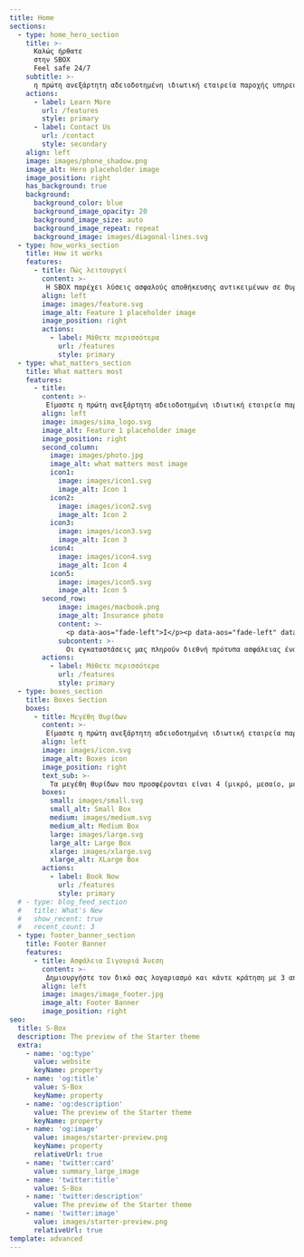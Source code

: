 ```yaml
---
title: Home
sections:
  - type: home_hero_section
    title: >-
      Καλώς ήρθατε
      στην SBOX
      Feel safe 24/7 
    subtitle: >-
      η πρώτη ανεξάρτητη αδειοδοτημένη ιδιωτική εταιρεία παροχής υπηρεσιών μίσθωσης Θυρίδων Θησαυροφυλακίου στην Ελλάδα.
    actions:
      - label: Learn More
        url: /features
        style: primary
      - label: Contact Us
        url: /contact
        style: secondary
    align: left
    image: images/phone_shadow.png
    image_alt: Hero placeholder image
    image_position: right
    has_background: true
    background:
      background_color: blue
      background_image_opacity: 20
      background_image_size: auto
      background_image_repeat: repeat
      background_image: images/diagonal-lines.svg
  - type: how_works_section
    title: How it works
    features:
      - title: Πώς λειτουργεί
        content: >-
         Η SBOX παρέχει λύσεις ασφαλούς αποθήκευσης αντικειμένων σε Θυρίδες Θησαυροφυλακίου 24/7, για όλα αυτά τα οποία έχουν αξία για εσάς. Εάν είστε φυσικό, ή νομικό πρόσωπο, δημιουργείστε ένα λογαριασμό και ολοκληρώστε την κράτησή σας με μερικά απλά βήματα μέσω της ιστοσελίδας μας.
        align: left
        image: images/feature.svg
        image_alt: Feature 1 placeholder image
        image_position: right
        actions:
          - label: Μάθετε περισσότερα
            url: /features
            style: primary
  - type: what_matters_section
    title: What matters most
    features:
      - title: 
        content: >-
         Είμαστε η πρώτη ανεξάρτητη αδειοδοτημένη ιδιωτική εταιρεία παροχής υπηρεσιών μίσθωσης Θυρίδων Θησαυροφυλακίου στην Ελλάδα. Στην SBOX, προτεραιότητά μας είναι η εξυπηρέτηση εκείνων που μας εμπιστεύονται και οδηγός μας οι παραδοσιακές αξίες εχεμύθειας, εμπιστοσύνης και αξιοπιστίας που χτίζουμε με τους πελάτες μας.
        align: left
        image: images/sima_logo.svg
        image_alt: Feature 1 placeholder image
        image_position: right
        second_column:
          image: images/photo.jpg
          image_alt: what matters most image
          icon1: 
            image: images/icon1.svg
            image_alt: Icon 1
          icon2: 
            image: images/icon2.svg
            image_alt: Icon 2
          icon3:
            image: images/icon3.svg
            image_alt: Icon 3
          icon4: 
            image: images/icon4.svg
            image_alt: Icon 4
          icon5:
            image: images/icon5.svg
            image_alt: Icon 5
        second_row: 
            image: images/macbook.png
            image_alt: Insurance photo
            content: >-
              <p data-aos="fade-left">I</p><p data-aos="fade-left" data-aos-delay="500">N</p><p data-aos="fade-left" data-aos-delay="700">S</p><p data-aos="fade-left" data-aos-delay="900">U</p><p data-aos="fade-left" data-aos-delay="1000">R</p><p data-aos="fade-left" data-aos-delay="1100">A</p><br/><p data-aos="fade-left" data-aos-delay="1200">N</p><p data-aos="fade-left" data-aos-delay="1300">C</p><p data-aos="fade-left" data-aos-delay="1400">E</p>
            subcontent: >-
              Οι εγκαταστάσεις μας πληρούν διεθνή πρότυπα ασφάλειας έναντι όλων των κινδύνων από φυσικά φαινόμενα όπως σεισμό, φωτιά, πλημμύρα και φυλάσσονται τόσο με ηλεκτρονικά συστήματα όσο και μέσω 24ωρης, φυσικής φύλαξης.
        actions:
          - label: Μάθετε περισσότερα
            url: /features
            style: primary
  - type: boxes_section
    title: Boxes Section
    boxes:
      - title: Μεγέθη Θυρίδων
        content: >-
         Είμαστε η πρώτη ανεξάρτητη αδειοδοτημένη ιδιωτική εταιρεία παροχής υπηρεσιών μίσθωσης Θυρίδων Θησαυροφυλακίου στην Ελλάδα. Στην SBOX, προτεραιότητά μας είναι η εξυπηρέτηση εκείνων που μας εμπιστεύονται και οδηγός μας οι παραδοσιακές αξίες εχεμύθειας, εμπιστοσύνης και αξιοπιστίας που χτίζουμε με τους πελάτες μας.
        align: left
        image: images/icon.svg
        image_alt: Boxes icon
        image_position: right
        text_sub: >-
          Τα μεγέθη θυρίδων που προσφέρονται είναι 4 (μικρό, μεσαίο, μεγάλο, πολύ μεγάλο) και καλύπτουν κάθε ανάγκη σας. Το κόστος της μίσθωσης, αναλόγως της ζητούμενης μισθωτικής περιόδου περιγράφεται στον τιμοκατάλογο της Εταιρείας.
        boxes: 
          small: images/small.svg
          small_alt: Small Box
          medium: images/medium.svg
          medium_alt: Medium Box
          large: images/large.svg
          large_alt: Large Box
          xlarge: images/xlarge.svg
          xlarge_alt: XLarge Box
        actions:
          - label: Book Now
            url: /features
            style: primary
  # - type: blog_feed_section
  #   title: What's New
  #   show_recent: true
  #   recent_count: 3
  - type: footer_banner_section
    title: Footer Banner
    features:
      - title: Ασφάλεια Σιγουριά Άνεση
        content: >-
         Δημιουργήστε τον δικό σας λογαριασμό και κάντε κράτηση με 3 απλά βήματα!
        align: left
        image: images/image_footer.jpg
        image_alt: Footer Banner 
        image_position: right
seo:
  title: S-Box
  description: The preview of the Starter theme
  extra:
    - name: 'og:type'
      value: website
      keyName: property
    - name: 'og:title'
      value: S-Box
      keyName: property
    - name: 'og:description'
      value: The preview of the Starter theme
      keyName: property
    - name: 'og:image'
      value: images/starter-preview.png
      keyName: property
      relativeUrl: true
    - name: 'twitter:card'
      value: summary_large_image
    - name: 'twitter:title'
      value: S-Box
    - name: 'twitter:description'
      value: The preview of the Starter theme
    - name: 'twitter:image'
      value: images/starter-preview.png
      relativeUrl: true
template: advanced
---
```

